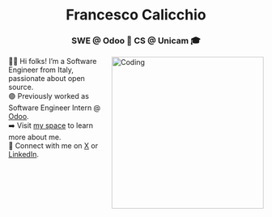 <h1 align="center">Francesco Calicchio</h1>
<h3 align="center">SWE @ Odoo 👾 CS @ Unicam 🎓</h3>
<img align="right" alt="Coding" height="300" src="https://media4.giphy.com/media/3o6fJ5z2bgCLBshZUA/giphy.gif">

<ul style="list-style-type: none; margin: 0; padding: 0;">
      <li>🧙‍♂️ Hi folks! I’m a Software Engineer from Italy, passionate about open source.</li>
      <li>🟣 Previously worked as Software Engineer Intern @ <a href="https://odoo.com" target="_blank">Odoo</a>.</li>
      <li>➡️ Visit <a href="https://fres.space" target="_blank">my space</a> to learn more about me.</li>
      <li>💭 Connect with me on <a href="https://x.com/shelovesfres" target="_blank">X</a> or <a href="https://www.linkedin.com/in/francesco-calicchio/" target="_blank">LinkedIn</a>.</li>
</ul>
